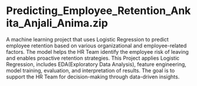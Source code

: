 # Predicting_Employee_Retention_Ankita_Anjali_Anima.zip
A machine learning project that uses Logistic Regression to predict employee retention based on various organizational and employee-related factors. The model helps the HR Team identify the employee risk of leaving and enables proactive retention strategies.
This Project applies Logistic Regression, includes EDA(Exploratory Data Analysis), feature engineering, model training, evaluation, and interpretation of results. The goal is to support the HR Team for decision-making through data-driven insights.
